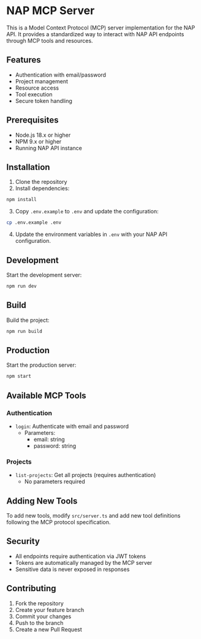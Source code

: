 # NAP MCP Server

This is a Model Context Protocol (MCP) server implementation for the NAP API. It provides a standardized way to interact with NAP API endpoints through MCP tools and resources.

## Features

- Authentication with email/password
- Project management
- Resource access
- Tool execution
- Secure token handling

## Prerequisites

- Node.js 18.x or higher
- NPM 9.x or higher
- Running NAP API instance

## Installation

1. Clone the repository
2. Install dependencies:
```bash
npm install
```

3. Copy `.env.example` to `.env` and update the configuration:
```bash
cp .env.example .env
```

4. Update the environment variables in `.env` with your NAP API configuration.

## Development

Start the development server:
```bash
npm run dev
```

## Build

Build the project:
```bash
npm run build
```

## Production

Start the production server:
```bash
npm start
```

## Available MCP Tools

### Authentication

- `login`: Authenticate with email and password
  - Parameters:
    - email: string
    - password: string

### Projects

- `list-projects`: Get all projects (requires authentication)
  - No parameters required

## Adding New Tools

To add new tools, modify `src/server.ts` and add new tool definitions following the MCP protocol specification.

## Security

- All endpoints require authentication via JWT tokens
- Tokens are automatically managed by the MCP server
- Sensitive data is never exposed in responses

## Contributing

1. Fork the repository
2. Create your feature branch
3. Commit your changes
4. Push to the branch
5. Create a new Pull Request 